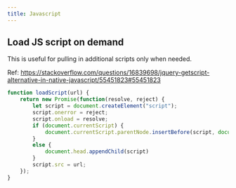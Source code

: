 ```yaml
---
title: Javascript
---
```


## Load JS script on demand

This is useful for pulling in additional scripts only when needed.

Ref: https://stackoverflow.com/questions/16839698/jquery-getscript-alternative-in-native-javascript/55451823#55451823

```js
function loadScript(url) {
    return new Promise(function(resolve, reject) {
        let script = document.createElement("script");
        script.onerror = reject;
        script.onload = resolve;
        if (document.currentScript) {
            document.currentScript.parentNode.insertBefore(script, document.currentScript);
        }
        else {
            document.head.appendChild(script)
        }
        script.src = url;
    });
}
```

